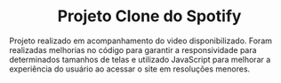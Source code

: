 <h1 align="center"> Projeto Clone do Spotify </h1>
Projeto realizado em acompanhamento do video disponibilizado. Foram realizadas melhorias no código para garantir a responsividade para determinados tamanhos de telas e utilizado JavaScript para melhorar a experiência do usuário ao acessar o site em resoluções menores.
